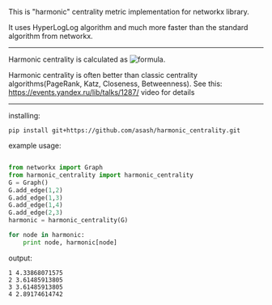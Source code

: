 This is "harmonic" centrality metric implementation for networkx library. 

It uses HyperLogLog algorithm and much more faster than the standard algorithm from networkx.

---
Harmonic centrality is calculated as ![formula](http://upload.wikimedia.org/math/b/b/0/bb039f0850211e3f763c648178cb30b4.png).

Harmonic centrality is often better than classic centrality algorithms(PageRank, Katz, Closeness, Betweenness). See this: https://events.yandex.ru/lib/talks/1287/ video for details

---
installing:
```
pip install git+https://github.com/asash/harmonic_centrality.git
```

example usage:
```python

from networkx import Graph
from harmonic_centrality import harmonic_centrality
G = Graph()
G.add_edge(1,2)
G.add_edge(1,3)
G.add_edge(1,4)
G.add_edge(2,3)
harmonic = harmonic_centrality(G)

for node in harmonic:
    print node, harmonic[node]
```

output:
```
1 4.33868071575
2 3.61485913805
3 3.61485913805
4 2.89174614742
```
